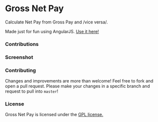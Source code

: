 # Gross Net Pay
Calculate Net Pay from Gross Pay and /vice versa/.

Made just for fun using AngularJS. [Use it here!](http://mycaule.github.io/gross-pay/)

### Contributions

### Screenshot

### Contributing
Changes and improvements are more than welcome! Feel free to fork and open a pull request. Please make your changes in a specific branch and request to pull into `master`!

### License
Gross Net Pay is licensed under the [GPL license.](https://github.com/mycaule/gross-pay/blob/master/LICENSE)
